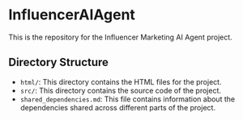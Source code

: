 # InfluencerAIAgent

This is the repository for the Influencer Marketing AI Agent project.

## Directory Structure

- `html/`: This directory contains the HTML files for the project.
- `src/`: This directory contains the source code of the project.
- `shared_dependencies.md`: This file contains information about the dependencies shared across different parts of the project.
